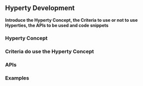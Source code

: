 Hyperty Development
-------------------

**Introduce the Hyperty Concept, the Criteria to use or not to use Hyperties, the APIs to be used and code snippets**

### Hyperty Concept

### Criteria do use the Hyperty Concept

### APIs

### Examples
